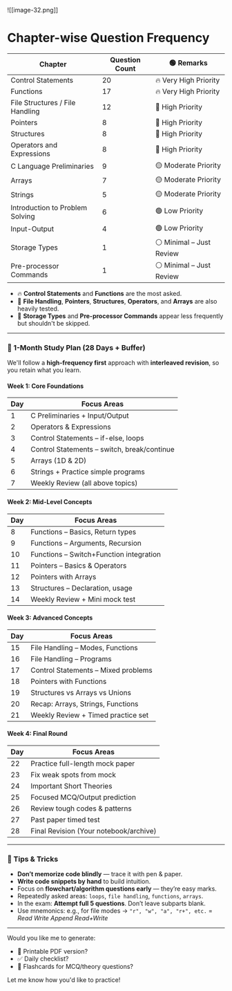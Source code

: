 ![[image-32.png]]

# Chapter-wise Question Frequency

| Chapter                          | Question Count | 🟢 Remarks               |
|----------------------------------|----------------|--------------------------|
| Control Statements              | 20             | 🔥 Very High Priority     |
| Functions                       | 17             | 🔥 Very High Priority     |
| File Structures / File Handling | 12             | 🔶 High Priority          |
| Pointers                        | 8              | 🔶 High Priority          |
| Structures                      | 8              | 🔶 High Priority          |
| Operators and Expressions       | 8              | 🔶 High Priority          |
| C Language Preliminaries        | 9              | 🟡 Moderate Priority      |
| Arrays                          | 7              | 🟡 Moderate Priority      |
| Strings                         | 5              | 🟡 Moderate Priority      |
| Introduction to Problem Solving | 6              | 🟢 Low Priority           |
| Input-Output                    | 4              | 🟢 Low Priority           |
| Storage Types                   | 1              | ⚪ Minimal – Just Review  |
| Pre-processor Commands          | 1              | ⚪ Minimal – Just Review  |


* 🔥 **Control Statements** and **Functions** are the most asked.
* 🔶 **File Handling**, **Pointers**, **Structures**, **Operators**, and **Arrays** are also heavily tested.
* 🧊 **Storage Types** and **Pre-processor Commands** appear less frequently but shouldn't be skipped.

---

### 📆 1-Month Study Plan (28 Days + Buffer)

We'll follow a **high-frequency first** approach with **interleaved revision**, so you retain what you learn.

#### **Week 1: Core Foundations**

| Day | Focus Areas                                 |
| --- | ------------------------------------------- |
| 1   | C Preliminaries + Input/Output              |
| 2   | Operators & Expressions                     |
| 3   | Control Statements – if-else, loops         |
| 4   | Control Statements – switch, break/continue |
| 5   | Arrays (1D & 2D)                            |
| 6   | Strings + Practice simple programs          |
| 7   | Weekly Review (all above topics)            |

#### **Week 2: Mid-Level Concepts**

| Day | Focus Areas                             |
| --- | --------------------------------------- |
| 8   | Functions – Basics, Return types        |
| 9   | Functions – Arguments, Recursion        |
| 10  | Functions – Switch+Function integration |
| 11  | Pointers – Basics & Operators           |
| 12  | Pointers with Arrays                    |
| 13  | Structures – Declaration, usage         |
| 14  | Weekly Review + Mini mock test          |

#### **Week 3: Advanced Concepts**

| Day | Focus Areas                         |
| --- | ----------------------------------- |
| 15  | File Handling – Modes, Functions    |
| 16  | File Handling – Programs            |
| 17  | Control Statements – Mixed problems |
| 18  | Pointers with Functions             |
| 19  | Structures vs Arrays vs Unions      |
| 20  | Recap: Arrays, Strings, Functions   |
| 21  | Weekly Review + Timed practice set  |

#### **Week 4: Final Round**

| Day | Focus Areas                            |
| --- | -------------------------------------- |
| 22  | Practice full-length mock paper        |
| 23  | Fix weak spots from mock               |
| 24  | Important Short Theories               |
| 25  | Focused MCQ/Output prediction          |
| 26  | Review tough codes & patterns          |
| 27  | Past paper timed test                  |
| 28  | Final Revision (Your notebook/archive) |

---

### 📌 Tips & Tricks

* **Don’t memorize code blindly** — trace it with pen & paper.
* **Write code snippets by hand** to build intuition.
* Focus on **flowchart/algorithm questions early** — they’re easy marks.
* Repeatedly asked areas: `loops`, `file handling`, `functions`, `arrays`.
* In the exam: **Attempt full 5 questions**. Don’t leave subparts blank.
* Use mnemonics: e.g., for file modes → `"r", "w", "a", "r+", etc.` = *Read Write Append Read+Write*

---

Would you like me to generate:

* 📄 Printable PDF version?
* ✅ Daily checklist?
* 📘 Flashcards for MCQ/theory questions?

Let me know how you'd like to practice!
